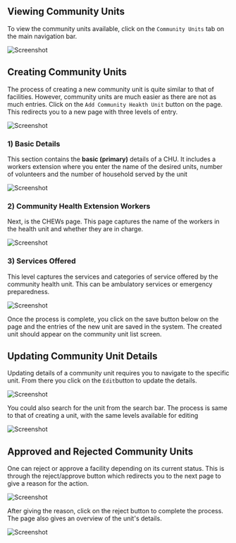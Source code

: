 ## Viewing Community Units

To view the community units available, click on the  `Community Units` tab on the main navigation bar. 

![Screenshot](../img/viewCom.png)


## Creating Community Units

The process of creating a new community unit is quite similar to that of facilities. However, community units are much easier as there are not as much entries. Click on the `Add Community Heakth Unit` button on the page. This redirects you to a new page with three levels of entry.

![Screenshot](../img/viewCom2.png)

### 1) Basic Details

This section contains the **basic (primary)** details of a CHU. It includes a workers extension where you enter the name of the desired units, number of volunteers and the number of household served by the unit

![Screenshot](../img/addcom1.png)


### 2) Community Health Extension Workers

Next, is the CHEWs page. This page captures the name of the workers in the health unit and whether they are in charge.

![Screenshot](../img/addComm.png)


### 3) Services Offered

This level captures the services and categories of service offered by the community health unit. This can be ambulatory services or emergency preparedness.  

![Screenshot](../img/servCom.png)

Once the process is complete, you click on the save button below on the page and the entries of the new unit are saved in the system. The created unit should appear on the community unit list screen.


## Updating Community Unit Details

Updating details of a community unit requires you to navigate to the specific unit. From there you click on the `Edit`button to update the details. 

![Screenshot](../img/editCom.png)

You could also search for the unit from the search bar. The process is same to that of creating a unit, with the same levels available for editing

![Screenshot](../img/editCom2.png)



## Approved and Rejected Community Units

 One can reject or approve a facility depending on its current status. This is through the reject/approve button which redirects you to the next page to give a reason for the action.

![Screenshot](../img/rejAppCom.png)

After giving the reason, click on the reject button to complete the process. The page also gives an overview of the unit's details. 

![Screenshot](../img/appRejCom.png)


 